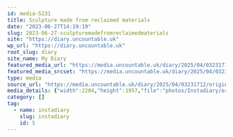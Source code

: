 ```yaml
---
id: media-5231
title: Sculpture made from reclaimed materials
date: "2023-06-27T14:19:19"
slug: 2023-06-27-sculpturemadefromreclaimedmaterials
site: "https://diary.uncountable.uk"
wp_url: "https://diary.uncountable.uk"
root_slug: diary
site_name: My Diary
featured_media_url: "https://media.uncountable.uk/diary/2025/04/03231712/original_a5644e6e-285a-4b63-9e3f-608c19d77d36_I%281%29.webp"
featured_media_srcset: "https://media.uncountable.uk/diary/2025/04/03231712/original_a5644e6e-285a-4b63-9e3f-608c19d77d36_I%281%29-300x266.webp 300w, https://media.uncountable.uk/diary/2025/04/03231712/original_a5644e6e-285a-4b63-9e3f-608c19d77d36_I%281%29-1024x909.webp 1024w, https://media.uncountable.uk/diary/2025/04/03231712/original_a5644e6e-285a-4b63-9e3f-608c19d77d36_I%281%29-150x150.webp 150w, https://media.uncountable.uk/diary/2025/04/03231712/original_a5644e6e-285a-4b63-9e3f-608c19d77d36_I%281%29-640x568.webp 640w, https://media.uncountable.uk/diary/2025/04/03231712/original_a5644e6e-285a-4b63-9e3f-608c19d77d36_I%281%29.webp 2204w"
type: media
source_url: "https://media.uncountable.uk/diary/2025/04/03231712/original_a5644e6e-285a-4b63-9e3f-608c19d77d36_I%281%29.webp"
media_details: {"width":2204,"height":1957,"file":"photos/Instadiary/original_a5644e6e-285a-4b63-9e3f-608c19d77d36_I(1).webp","filesize":162546,"sizes":{"medium":{"file":"original_a5644e6e-285a-4b63-9e3f-608c19d77d36_I(1)-300x266.webp","width":300,"height":266,"filesize":17414,"mime_type":"image/webp","source_url":"https://media.uncountable.uk/diary/2025/04/03231712/original_a5644e6e-285a-4b63-9e3f-608c19d77d36_I%281%29-300x266.webp"},"large":{"file":"original_a5644e6e-285a-4b63-9e3f-608c19d77d36_I(1)-1024x909.webp","width":1024,"height":909,"filesize":95164,"mime_type":"image/webp","source_url":"https://media.uncountable.uk/diary/2025/04/03231712/original_a5644e6e-285a-4b63-9e3f-608c19d77d36_I%281%29-1024x909.webp"},"thumbnail":{"file":"original_a5644e6e-285a-4b63-9e3f-608c19d77d36_I(1)-150x150.webp","width":150,"height":150,"filesize":6804,"mime_type":"image/webp","source_url":"https://media.uncountable.uk/diary/2025/04/03231712/original_a5644e6e-285a-4b63-9e3f-608c19d77d36_I%281%29-150x150.webp"},"mobwidth":{"file":"original_a5644e6e-285a-4b63-9e3f-608c19d77d36_I(1)-640x568.webp","width":640,"height":568,"filesize":52624,"mime_type":"image/webp","source_url":"https://media.uncountable.uk/diary/2025/04/03231712/original_a5644e6e-285a-4b63-9e3f-608c19d77d36_I%281%29-640x568.webp"},"full":{"file":"original_a5644e6e-285a-4b63-9e3f-608c19d77d36_I%281%29.webp","width":2204,"height":1957,"mime_type":"image/webp","source_url":"https://media.uncountable.uk/diary/2025/04/03231712/original_a5644e6e-285a-4b63-9e3f-608c19d77d36_I%281%29.webp"}},"image_meta":{"aperture":"0","credit":"","camera":"","caption":"","created_timestamp":"0","copyright":"","focal_length":"0","iso":"0","shutter_speed":"0","title":"","orientation":"0","keywords":[]}}
category: []
tag:
  - name: instadiary
    slug: instadiary
    id: 5
---
```


